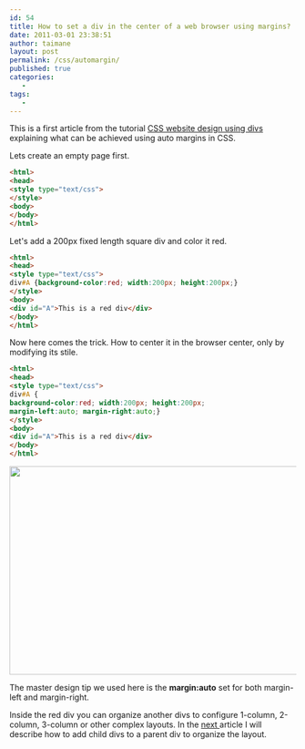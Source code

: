 ```yaml
---
id: 54
title: How to set a div in the center of a web browser using margins?
date: 2011-03-01 23:38:51
author: taimane
layout: post
permalink: /css/automargin/
published: true
categories:
   -
tags:
   -
---
```

This is a first article from the tutorial [CSS website design using divs](https://programming-review.com/cssdivs/) explaining what can be achieved using auto margins in CSS.


Lets create an empty page first.

```html
<html>
<head>
<style type="text/css">
</style>
<body>
</body>
</html>
```


Let's add a 200px fixed length square div and color it red.



```html
<html>
<head>
<style type="text/css">
div#A {background-color:red; width:200px; height:200px;}
</style>
<body>
<div id="A">This is a red div</div>
</body>
</html>
```



Now here comes the trick. How to center it in the browser center, only by modifying its stile.

```html
<html>
<head>
<style type="text/css">
div#A {
background-color:red; width:200px; height:200px;
margin-left:auto; margin-right:auto;}
</style>
<body>
<div id="A">This is a red div</div>
</body>
</html>
```



<a href="https://programming-review.com/wp-content/uploads/2011/03/automargin.png"><img class="aligncenter size-full wp-image-56" title="automargin" src="https://programming-review.com/wp-content/uploads/2011/03/automargin.png" alt="" width="622" height="366" /></a>


The master design tip we used here is the <strong>margin:auto</strong> set for both margin-left and margin-right.

Inside the red div you can organize another divs to configure 1-column, 2-column, 3-column or other complex layouts. In the <a href="https://programming-review.com/child-divs/"> next </a> article I will describe how to add child divs to a parent div to organize the layout.

